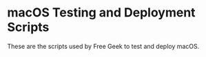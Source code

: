 # macOS Testing and Deployment Scripts

These are the scripts used by Free Geek to test and deploy macOS.
